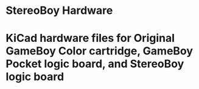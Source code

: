 # StereoBoy Hardware
# KiCad hardware files for Original GameBoy Color cartridge, GameBoy Pocket logic board, and StereoBoy logic board
